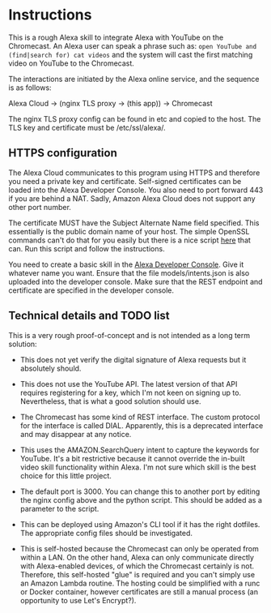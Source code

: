 # Instructions

This is a rough Alexa skill to integrate Alexa with YouTube on the 
Chromecast.
An Alexa user can speak a phrase such as:
`open YouTube and (find|search for) cat videos` 
and the system will cast the first matching video on YouTube to the Chromecast.

The interactions are initiated by the Alexa online service, and 
the sequence is as follows:

Alexa Cloud -> (nginx TLS proxy -> (this app)) -> Chromecast

The nginx TLS proxy config can be found in etc and copied to the host.
The TLS key and certificate must be /etc/ssl/alexa/.

## HTTPS configuration

The Alexa Cloud communicates to this program using HTTPS 
and therefore you need a private key and certificate.
Self-signed certificates can be loaded into the Alexa Developer Console.
You also need to port forward 443 if you are behind a NAT. Sadly, 
Amazon Alexa Cloud does not support any other port number. 

The certificate MUST have the Subject Alternate Name field specified.
This essentially is the public domain name of your host.
The simple OpenSSL commands can't do that for you easily but there is a 
nice script [here](https://gist.github.com/erik/119dd32efc269d6dd5d7) that can.
Run this script and follow the instructions.

You need to create a basic skill in the
[Alexa Developer Console](https://developer.amazon.com/alexa/console/ask/).
Give it whatever name you want.
Ensure that the file models/intents.json is also uploaded into the developer console.
Make sure that the REST endpoint and certificate are specified in the developer console.

## Technical details and TODO list

This is a very rough proof-of-concept and is not intended 
as a long term solution:

* This does not yet verify the digital signature of Alexa requests but
it absolutely should.

* This does not use the YouTube API. The latest version of that API 
requires registering for a key, which I'm not keen on signing up to.
Nevertheless, that is what a good solution should use.

* The Chromecast has some kind of REST interface. The custom protocol 
for the interface is called DIAL. Apparently, this is a deprecated interface
and may disappear at any notice.

* This uses the AMAZON.SearchQuery intent to capture the keywords for YouTube.
It's a bit restrictive because it cannot override the in-built video skill functionality
within Alexa. I'm not sure which skill is the best choice for this little
project.

* The default port is 3000. You can change this to another port
by editing the nginx config above and the python script. This should be 
added as a parameter to the script.

* This can be deployed using Amazon's CLI tool if it has the right dotfiles.
The appropriate config files should be investigated.

* This is self-hosted because the Chromecast can only be operated from 
within a LAN. On the other hand, Alexa can only communicate directly with
Alexa-enabled devices, of which the Chromecast certainly is not. Therefore, this
self-hosted "glue" is required and you can't simply use an Amazon Lambda routine.
The hosting could be simplified with a runc or Docker container, however certificates are still 
a manual process (an opportunity to use Let's Encrypt?).
